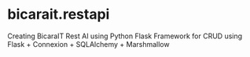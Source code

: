 # bicarait.restapi
Creating BicaraIT Rest AI using Python Flask Framework for CRUD using Flask + Connexion + SQLAlchemy + Marshmallow
